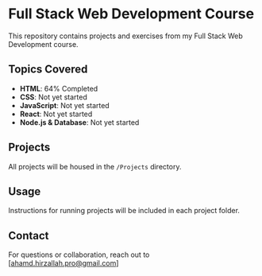 # Full Stack Web Development Course

This repository contains projects and exercises from my Full Stack Web Development course. 

## Topics Covered
- **HTML**: 64% Completed
- **CSS**: Not yet started
- **JavaScript**: Not yet started
- **React**: Not yet started
- **Node.js & Database**: Not yet started

## Projects
All projects will be housed in the `/Projects` directory.

## Usage
Instructions for running projects will be included in each project folder.

## Contact
For questions or collaboration, reach out to [ahamd.hirzallah.pro@gmail.com]
